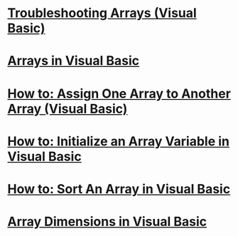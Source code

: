 # [Troubleshooting Arrays (Visual Basic)](troubleshooting-arrays.md)
# [Arrays in Visual Basic](index.md)
# [How to: Assign One Array to Another Array (Visual Basic)](how-to-assign-one-array-to-another-array.md)
# [How to: Initialize an Array Variable in Visual Basic](how-to-initialize-an-array-variable.md)
# [How to: Sort An Array in Visual Basic](how-to-sort-an-array.md)
# [Array Dimensions in Visual Basic](array-dimensions.md)
